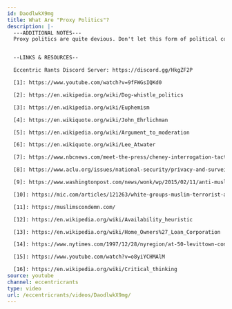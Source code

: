 ```yaml
---
id: DaodlwkX9mg
title: What Are "Proxy Politics"?
description: |-
  ---ADDITIONAL NOTES---
  Proxy politics are quite devious. Don't let this form of political coercion trick you too!


  --LINKS & RESOURCES--

  Eccentric Rants Discord Server: https://discord.gg/HkgZF2P

  [1]: https://www.youtube.com/watch?v=9fFWGsIQKd0

  [2]: https://en.wikipedia.org/wiki/Dog-whistle_politics

  [3]: https://en.wikipedia.org/wiki/Euphemism

  [4]: https://en.wikiquote.org/wiki/John_Ehrlichman

  [5]: https://en.wikipedia.org/wiki/Argument_to_moderation

  [6]: https://en.wikiquote.org/wiki/Lee_Atwater

  [7]: https://www.nbcnews.com/meet-the-press/cheney-interrogation-tactics-i-would-do-it-again-minute-n268041

  [8]: https://www.aclu.org/issues/national-security/privacy-and-surveillance/surveillance-under-patriot-act

  [9]: https://www.washingtonpost.com/news/wonk/wp/2015/02/11/anti-muslim-hate-crimes-are-still-five-times-more-common-today-than-before-911/?noredirect=on&utm_term=.04a27e19029b

  [10]: https://mic.com/articles/121263/white-groups-muslim-terrorist-attacks#.YV2Qrv5y3

  [11]: https://muslimscondemn.com/

  [12]: https://en.wikipedia.org/wiki/Availability_heuristic

  [13]: https://en.wikipedia.org/wiki/Home_Owners%27_Loan_Corporation

  [14]: https://www.nytimes.com/1997/12/28/nyregion/at-50-levittown-contends-with-its-legacy-of-bias.html

  [15]: https://www.youtube.com/watch?v=o8yiYCHMAlM

  [16]: https://en.wikipedia.org/wiki/Critical_thinking
source: youtube
channel: eccentricrants
type: video
url: /eccentricrants/videos/DaodlwkX9mg/
---
```

